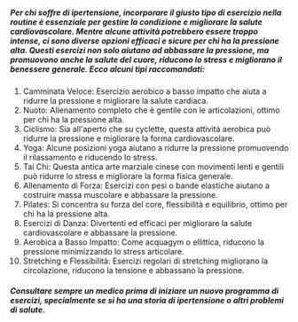 ##### Per chi soffre di ipertensione, incorporare il giusto tipo di esercizio nella routine è essenziale per gestire la condizione e migliorare la salute cardiovascolare. Mentre alcune attività potrebbero essere troppo intense, ci sono diverse opzioni efficaci e sicure per chi ha la pressione alta. Questi esercizi non solo aiutano ad abbassare la pressione, ma promuovono anche la salute del cuore, riducono lo stress e migliorano il benessere generale. Ecco alcuni tipi raccomandati:

1. Camminata Veloce: Esercizio aerobico a basso impatto che aiuta a ridurre la pressione e migliorare la salute cardiaca.
2. Nuoto: Allenamento completo che è gentile con le articolazioni, ottimo per chi ha la pressione alta.
3. Ciclismo: Sia all'aperto che su cyclette, questa attività aerobica può ridurre la pressione e migliorare la forma cardiovascolare.
4. Yoga: Alcune posizioni yoga aiutano a ridurre la pressione promuovendo il rilassamento e riducendo lo stress.
5. Tai Chi: Questa antica arte marziale cinese con movimenti lenti e gentili può ridurre lo stress e migliorare la forma fisica generale.
6. Allenamento di Forza: Esercizi con pesi o bande elastiche aiutano a costruire massa muscolare e abbassare la pressione.
7. Pilates: Si concentra su forza del core, flessibilità e equilibrio, ottimo per chi ha la pressione alta.
8. Esercizi di Danza: Divertenti ed efficaci per migliorare la salute cardiovascolare e abbassare la pressione.
9. Aerobica a Basso Impatto: Come acquagym o ellittica, riducono la pressione minimizzando lo stress articolare.
10. Stretching e Flessibilità: Esercizi regolari di stretching migliorano la circolazione, riducono la tensione e abbassano la pressione.

##### Consultare sempre un medico prima di iniziare un nuovo programma di esercizi, specialmente se si ha una storia di ipertensione o altri problemi di salute.